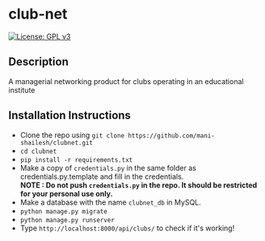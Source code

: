 # club-net
[![License: GPL v3](https://img.shields.io/badge/License-GPL%20v3-blue.svg)](http://www.gnu.org/licenses/gpl-3.0)

## Description
A managerial networking product for clubs operating in an educational institute

## Installation Instructions
* Clone the repo using ```git clone https://github.com/mani-shailesh/clubnet.git```
* ```cd clubnet```
* ```pip install -r requirements.txt```
* Make a copy of ```credentials.py``` in the same folder as credentials.py.template and fill in the credentials. <br />
**NOTE : Do not push ```credentials.py``` in the repo. It should be restricted for your personal use only.**
* Make a database with the name ```clubnet_db``` in MySQL.
* ```python manage.py migrate```
* ```python manage.py runserver```
* Type ```http://localhost:8000/api/clubs/``` to check if it's working!

